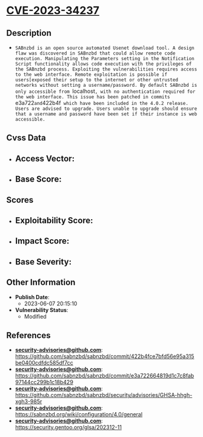 
# [CVE-2023-34237](https://github.com/sabnzbd/sabnzbd/commit/422b4fce7bfd56e95a315be0400cdfdc585df7cc)

## Description

- `SABnzbd is an open source automated Usenet download tool. A design flaw was discovered in SABnzbd that could allow remote code execution. Manipulating the Parameters setting in the Notification Script functionality allows code execution with the privileges of the SABnzbd process. Exploiting the vulnerabilities requires access to the web interface. Remote exploitation is possible if users[exposed their setup to the internet or other untrusted networks without setting a username/password. By default SABnzbd is only accessible from `localhost`, with no authentication required for the web interface. This issue has been patched in commits `e3a722` and `422b4f` which have been included in the 4.0.2 release. Users are advised to upgrade. Users unable to upgrade should ensure that a username and password have been set if their instance is web accessible.`

## Cvss Data

- **Access Vector**:
  - 
- **Base Score**:
  - 

## Scores

- **Exploitability Score**:
  - 
- **Impact Score**:
  - 
- **Base Severity**:
  - 

## Other Information

- **Publish Date**:
  - 2023-06-07 20:15:10
- **Vulnerability Status**:
  - Modified

## References

- **security-advisories@github.com**: https://github.com/sabnzbd/sabnzbd/commit/422b4fce7bfd56e95a315be0400cdfdc585df7cc
- **security-advisories@github.com**: https://github.com/sabnzbd/sabnzbd/commit/e3a722664819d1c7c8fab97144cc299b1c18b429
- **security-advisories@github.com**: https://github.com/sabnzbd/sabnzbd/security/advisories/GHSA-hhgh-xgh3-985r
- **security-advisories@github.com**: https://sabnzbd.org/wiki/configuration/4.0/general
- **security-advisories@github.com**: https://security.gentoo.org/glsa/202312-11
